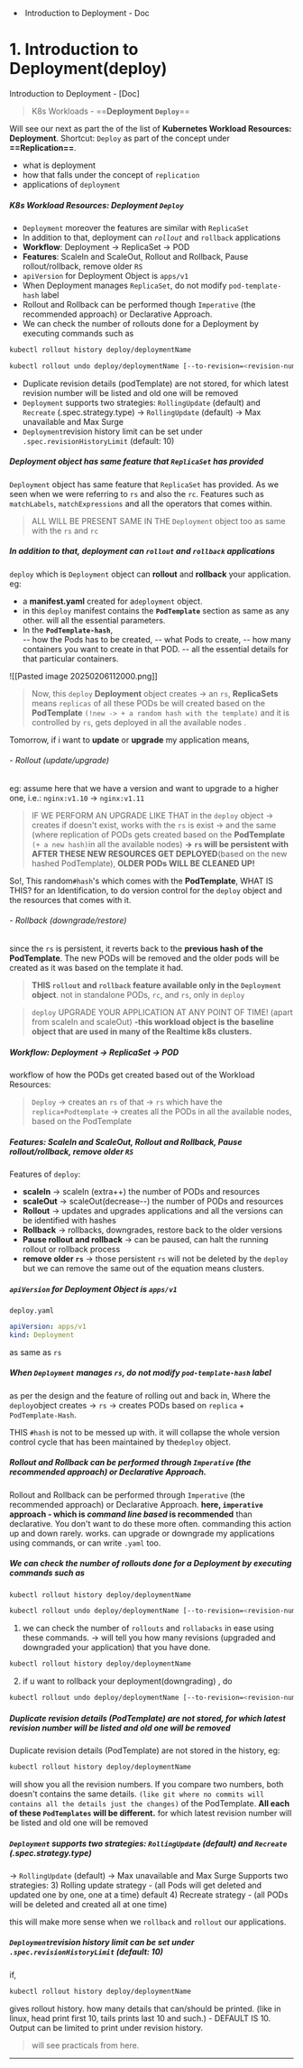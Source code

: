 -  Introduction to Deployment - Doc

# 1. Introduction to Deployment(deploy)
Introduction to Deployment - [Doc]
> K8s Workloads - ==**Deployment `Deploy`**==

Will see our next as part the of the list of **Kubernetes Workload Resources:** **Deployment**. Shortcut: `Deploy` as part of the concept under **==Replication==**. 
- what is deployment
- how that falls under the concept of `replication`
- applications of `deployment`
##### K8s Workload Resources: **Deployment** `Deploy`
- `Deployment` moreover the features are similar with  `ReplicaSet` 
- In addition to that, deployment can *`rollout`* and `rollback` applications
- **Workflow**: Deployment -> ReplicaSet -> POD
- **Features**: ScaleIn and ScaleOut, Rollout and Rollback, Pause rollout/rollback, remove older `RS`
- `apiVersion` for Deployment Object is `apps/v1`
- When Deployment manages `ReplicaSet`, do not modify `pod-template-hash` label
- Rollout and Rollback can be performed though `Imperative` (the recommended approach) or Declarative Approach.
- We can check the number of rollouts done for a Deployment by executing commands such as
```sh
kubectl rollout history deploy/deploymentName

kubectl rollout undo deploy/deploymentName [--to-revision=<revision-number]
```
- Duplicate revision details (podTemplate) are not stored, for which latest revision number will be listed and old one will be removed
- `Deployment` supports two strategies: `RollingUpdate` (default) and `Recreate` (.spec.strategy.type)
-> `RollingUpdate` (default) -> Max unavailable and Max Surge
 - `Deployment`revision history limit can be set under `.spec.revisionHistoryLimit` (default: 10)

##### Deployment object has same feature that `ReplicaSet` has provided
`Deployment` object has same feature that `ReplicaSet` has provided. As we seen when we were referring to `rs` and also the `rc`. Features such as `matchLabels`, `matchExpressions` and all the operators that comes within. 
>ALL WILL BE PRESENT SAME IN THE `Deployment` object too as same with the `rs` and `rc`

##### In addition to that, deployment can *`rollout`* and *`rollback`* applications
`deploy` which is `Deployment` object can **rollout** and **rollback** your application.
eg:
- a **manifest.yaml** created for a`deployment` object.
- in this `deploy` manifest contains the **`PodTemplate`** section as same as any other. will all the essential parameters.
- In the **`PodTemplate-hash`**,  
-- how the Pods has to be created,
-- what Pods to create,
-- how many containers you want to create in that POD. 
-- all the essential details for that particular containers. 

![[Pasted image 20250206112000.png]]

> Now, this `deploy` **Deployment** object creates -> an `rs`, **ReplicaSets** means `replicas` of all these PODs be will created based on the **PodTemplate** `(!new -> + a random hash with the template)` and it is controlled by `rs`, gets deployed in all the available nodes . 

Tomorrow, if i want to **update** or **upgrade** my application means, 

###### - Rollout (update/upgrade)
eg: assume here that we have a version and want to upgrade to a higher one, 
i.e.: `nginx:v1.10` ->  `nginx:v1.11` 
> IF WE PERFORM AN UPGRADE LIKE THAT in the `deploy` object -> creates if doesn't exist, works with the `rs` is exist -> and the same (where replication of PODs gets created based on the **PodTemplate** `(+ a new hash)`in all the available nodes)
**-> `rs` will be persistent with AFTER THESE NEW RESOURCES GET DEPLOYED**(based on the new hashed PodTemplate), **OLDER PODs WILL BE CLEANED UP!**
>
So!, This random`#hash`'s which comes with the **PodTemplate**, WHAT IS THIS? 
for an Identification, to do version control for the `deploy` object and the resources that comes with it.

###### - Rollback (downgrade/restore)
since the `rs` is persistent, it reverts back to the **previous hash of the PodTemplate**. The new PODs will be removed and the older pods will be created as it was based on the template it had. 
 > **THIS `rollout` and `rollback` feature available only in the `Deployment` object**. not in standalone PODs, `rc`, and `rs`, only in `deploy`

> `deploy` UPGRADE YOUR APPLICATION AT ANY POINT OF TIME! (apart from scaleIn and scaleOut)
**-this workload object is the baseline object that are used in many of the Realtime k8s clusters.** 

##### **Workflow**: Deployment -> ReplicaSet -> POD
workflow of how the PODs get created based out of the Workload Resources: 
> `Deploy` -> creates an `rs` of that -> `rs` which have the `replica+Podtemplate` -> creates all the PODs in all the available nodes, based on the PodTemplate
	
##### **Features**: ScaleIn and ScaleOut, Rollout and Rollback, Pause rollout/rollback, remove older `RS`
Features of `deploy`:
- **scaleIn** -> scaleIn (extra++) the number of PODs and resources
- **scaleOut** -> scaleOut(decrease--) the number of PODs and resources 
- **Rollout** ->  updates and upgrades applications and all the versions can be identified with hashes 
- **Rollback** -> rollbacks, downgrades, restore back to the older versions
- **Pause rollout and rollback** -> can be paused, can halt the running rollout or rollback process  
- **remove older `rs`** -> those persistent `rs` will not be deleted by the `deploy` but we can remove the same out of the equation means clusters. 
 
##### `apiVersion` for Deployment Object is `apps/v1`
`deploy.yaml`
```yaml
apiVersion: apps/v1
kind: Deployment
```
as same as `rs`

##### When `Deployment` manages `rs`, do not modify `pod-template-hash` label
as per the design and the feature of rolling out and back in, Where the `deploy`object creates -> `rs` -> creates PODs based on `replica` + `PodTemplate-Hash`. 

THIS `#hash` is not to be messed up with. it will collapse the whole version control cycle that has been maintained by the`deploy` object. 

##### Rollout and Rollback can be performed through `Imperative` (the recommended approach) or Declarative Approach.
Rollout and Rollback can be performed through `Imperative` (the recommended approach) or Declarative Approach.
**here, `imperative` approach - which is *command line based* is recommended** than declarative. You don't want to do these more often. commanding this action up and down rarely. works.  can upgrade or downgrade my applications using commands, or can write `.yaml` too.  

##### We can check the number of rollouts done for a Deployment by executing commands such as
```sh
kubectl rollout history deploy/deploymentName

kubectl rollout undo deploy/deploymentName [--to-revision=<revision-number]
```

1) we can check the number of `rollouts` and `rollabacks` in ease using these commands. 
-> will tell you how many revisions (upgraded and downgraded your application) that you have done.
```sh
kubectl rollout history deploy/deploymentName
```

2) if u want to rollback your deployment(downgrading) , do 
```sh
kubectl rollout undo deploy/deploymentName [--to-revision=<revision-number]
```

##### Duplicate revision details (PodTemplate) are not stored, for which latest revision number will be listed and old one will be removed

Duplicate revision details (PodTemplate) are not stored in the history,
eg:
```sh
kubectl rollout history deploy/deploymentName 
```
will show you all the revision numbers. If you compare two numbers, both doesn't contains the same details. 
`(like git where no commits will contains all the details just the changes)` of the PodTemplate. **All each of these `PodTemplates` will be different.** 
for which latest revision number will be listed and old one will be removed


##### `Deployment` supports two strategies: `RollingUpdate` (default) and `Recreate` (.spec.strategy.type)
-> `RollingUpdate` (default) -> Max unavailable and Max Surge
Supports two strategies:
3) Rolling update strategy - (all Pods will get deleted and updated one by one, one at a time) default 
4) Recreate strategy - (all PODs will be deleted and created all at one time)

this will make more sense when we `rollback` and `rollout` our applications.

##### `Deployment`revision history limit can be set under `.spec.revisionHistoryLimit` (default: 10)
if,
```sh
kubectl rollout history deploy/deploymentName 
```
gives rollout history. how many details that can/should be printed. (like in linux, head print first 10, tails prints last 10 and such.) - DEFAULT IS 10. Output can be limited to print under revision history. 

> will see practicals from here.  

---
